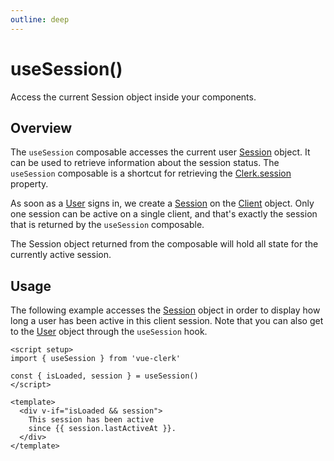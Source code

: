 ```yaml
---
outline: deep
---
```


# useSession()

Access the current Session object inside your components.

## Overview

The `useSession` composable accesses the current user [Session](https://clerk.com/docs/reference/clerkjs/session) object. It can be used to retrieve information about the session status. The `useSession` composable is a shortcut for retrieving the [Clerk.session](https://clerk.com/docs/reference/clerkjs/clerk#session) property.

As soon as a [User](https://clerk.com/docs/reference/clerkjs/user) signs in, we create a [Session](https://clerk.com/docs/reference/clerkjs/session) on the [Client](https://clerk.com/docs/reference/clerkjs/client) object. Only one session can be active on a single client, and that's exactly the session that is returned by the `useSession` composable.

The Session object returned from the composable will hold all state for the currently active session.

## Usage

The following example accesses the [Session](https://clerk.com/docs/reference/clerkjs/session) object in order to display how long a user has been active in this client session. Note that you can also get to the [User](https://clerk.com/docs/reference/clerkjs/user) object through the `useSession` hook.

```vue
<script setup>
import { useSession } from 'vue-clerk'

const { isLoaded, session } = useSession()
</script>

<template>
  <div v-if="isLoaded && session">
    This session has been active
    since {{ session.lastActiveAt }}.
  </div>
</template>
```
